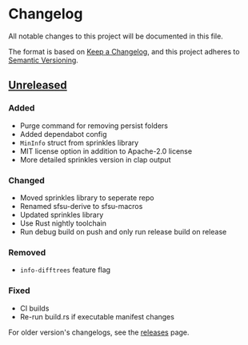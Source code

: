 # Changelog

All notable changes to this project will be documented in this file.

The format is based on [Keep a Changelog](https://keepachangelog.com/en/1.0.0/),
and this project adheres to [Semantic Versioning](https://semver.org/spec/v2.0.0.html).

## [Unreleased]

### Added

- Purge command for removing persist folders
- Added dependabot config
- `MinInfo` struct from sprinkles library
- MIT license option in addition to Apache-2.0 license
- More detailed sprinkles version in clap output

### Changed

- Moved sprinkles library to seperate repo
- Renamed sfsu-derive to sfsu-macros
- Updated sprinkles library
- Use Rust nightly toolchain
- Run debug build on push and only run release build on release

### Removed

- `info-difftrees` feature flag

### Fixed

- CI builds
- Re-run build.rs if executable manifest changes

For older version's changelogs, see the [releases](https://github.com/winpax/sfsu/releases) page.

[Unreleased]: https://github.com/winpax/sfsu/compare/v1.13.4...HEAD
